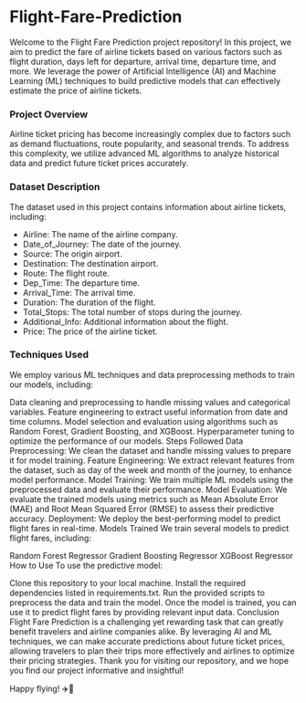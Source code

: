 # Flight-Fare-Prediction

Welcome to the Flight Fare Prediction project repository! In this project, we aim to predict the fare of airline tickets based on various factors such as flight duration, days left for departure, arrival time, departure time, and more. We leverage the power of Artificial Intelligence (AI) and Machine Learning (ML) techniques to build predictive models that can effectively estimate the price of airline tickets.

### Project Overview
Airline ticket pricing has become increasingly complex due to factors such as demand fluctuations, route popularity, and seasonal trends. To address this complexity, we utilize advanced ML algorithms to analyze historical data and predict future ticket prices accurately.

### Dataset Description
The dataset used in this project contains information about airline tickets, including:
<ul>
  <li>Airline: The name of the airline company.</li>
  <li>Date_of_Journey: The date of the journey.</li>
  <li>Source: The origin airport.</li>
  <li>Destination: The destination airport.</li>
  <li>Route: The flight route.</li>
  <li>Dep_Time: The departure time.</li>
  <li>Arrival_Time: The arrival time.</li>
  <li>Duration: The duration of the flight.</li>
  <li>Total_Stops: The total number of stops during the journey.</li>
  <li>Additional_Info: Additional information about the flight.</li>
  <li>Price: The price of the airline ticket.</li>
</ul>

### Techniques Used
We employ various ML techniques and data preprocessing methods to train our models, including:

Data cleaning and preprocessing to handle missing values and categorical variables.
Feature engineering to extract useful information from date and time columns.
Model selection and evaluation using algorithms such as Random Forest, Gradient Boosting, and XGBoost.
Hyperparameter tuning to optimize the performance of our models.
Steps Followed
Data Preprocessing: We clean the dataset and handle missing values to prepare it for model training.
Feature Engineering: We extract relevant features from the dataset, such as day of the week and month of the journey, to enhance model performance.
Model Training: We train multiple ML models using the preprocessed data and evaluate their performance.
Model Evaluation: We evaluate the trained models using metrics such as Mean Absolute Error (MAE) and Root Mean Squared Error (RMSE) to assess their predictive accuracy.
Deployment: We deploy the best-performing model to predict flight fares in real-time.
Models Trained
We train several models to predict flight fares, including:

Random Forest Regressor
Gradient Boosting Regressor
XGBoost Regressor
How to Use
To use the predictive model:

Clone this repository to your local machine.
Install the required dependencies listed in requirements.txt.
Run the provided scripts to preprocess the data and train the model.
Once the model is trained, you can use it to predict flight fares by providing relevant input data.
Conclusion
Flight Fare Prediction is a challenging yet rewarding task that can greatly benefit travelers and airline companies alike. By leveraging AI and ML techniques, we can make accurate predictions about future ticket prices, allowing travelers to plan their trips more effectively and airlines to optimize their pricing strategies. Thank you for visiting our repository, and we hope you find our project informative and insightful!

Happy flying! ✈️🚀
